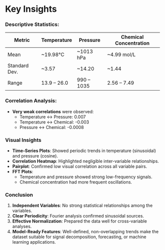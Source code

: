 
# Key Insights

### Descriptive Statistics:
| Metric         | Temperature | Pressure  | Chemical Concentration |
|----------------|-------------|-----------|-------------------------|
| Mean           | ~19.98°C    | ~1013 hPa | ~4.99 mol/L             |
| Standard Dev.  | ~3.57       | ~14.20    | ~1.44                   |
| Range          | 13.9 – 26.0 | 990 – 1035| 2.56 – 7.49             |

### Correlation Analysis:
- **Very weak correlations** were observed:
  - Temperature ↔ Pressure: 0.007
  - Temperature ↔ Chemical: -0.003
  - Pressure ↔ Chemical: -0.0008

### Visual Insights

- **Time-Series Plots**: Showed periodic trends in temperature (sinusoidal) and pressure (cosine).
- **Correlation Heatmap**: Highlighted negligible inter-variable relationships.
- **Pairplot**: Confirmed low visual correlation across all variable pairs.
- **FFT Plots**:
  - Temperature and pressure showed strong low-frequency signals.
  - Chemical concentration had more frequent oscillations.

### Conclusion

1. **Independent Variables**: No strong statistical relationships among the variables.
2. **Clear Periodicity**: Fourier analysis confirmed sinusoidal sources.
3. **Effective Normalization**: Prepared the data well for cross-variable analyses.
4. **Model-Ready Features**: Well-defined, non-overlapping trends make the dataset suitable for signal decomposition, forecasting, or machine learning applications.
